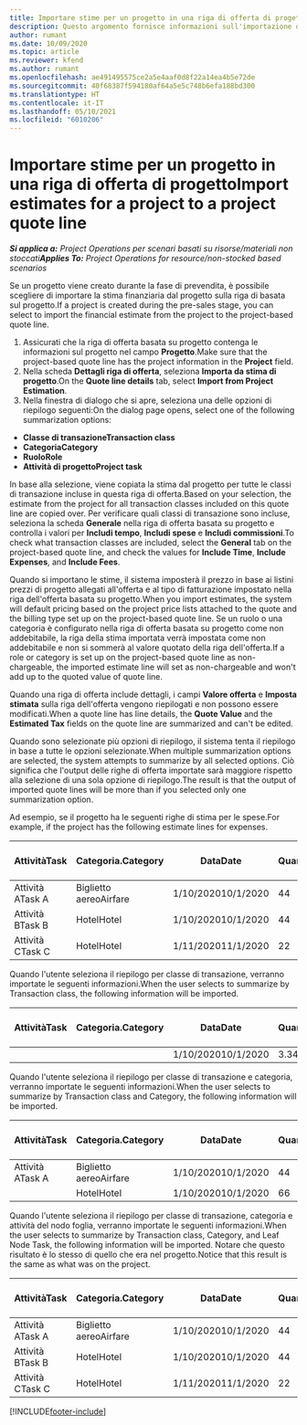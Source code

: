 ```yaml
---
title: Importare stime per un progetto in una riga di offerta di progetto
description: Questo argomento fornisce informazioni sull'importazione di stime da una riga di progetto a una riga di offerta di progetto.
author: rumant
ms.date: 10/09/2020
ms.topic: article
ms.reviewer: kfend
ms.author: rumant
ms.openlocfilehash: ae491495575ce2a5e4aaf0d8f22a14ea4b5e72de
ms.sourcegitcommit: 40f68387f594180af64a5e5c748b6efa188bd300
ms.translationtype: HT
ms.contentlocale: it-IT
ms.lasthandoff: 05/10/2021
ms.locfileid: "6010206"
---
```

# <a name="import-estimates-for-a-project-to-a-project-quote-line"></a><span data-ttu-id="43c73-103">Importare stime per un progetto in una riga di offerta di progetto</span><span class="sxs-lookup"><span data-stu-id="43c73-103">Import estimates for a project to a project quote line</span></span>

<span data-ttu-id="43c73-104">_**Si applica a:** Project Operations per scenari basati su risorse/materiali non stoccati_</span><span class="sxs-lookup"><span data-stu-id="43c73-104">_**Applies To:** Project Operations for resource/non-stocked based scenarios_</span></span>


<span data-ttu-id="43c73-105">Se un progetto viene creato durante la fase di prevendita, è possibile scegliere di importare la stima finanziaria dal progetto sulla riga di basata sul progetto.</span><span class="sxs-lookup"><span data-stu-id="43c73-105">If a project is created during the pre-sales stage, you can select to import the financial estimate from the project to the project-based quote line.</span></span>

1. <span data-ttu-id="43c73-106">Assicurati che la riga di offerta basata su progetto contenga le informazioni sul progetto nel campo **Progetto**.</span><span class="sxs-lookup"><span data-stu-id="43c73-106">Make sure that the project-based quote line has the project information in the **Project** field.</span></span>
2. <span data-ttu-id="43c73-107">Nella scheda **Dettagli riga di offerta**, seleziona **Importa da stima di progetto**.</span><span class="sxs-lookup"><span data-stu-id="43c73-107">On the **Quote line details** tab, select **Import from Project Estimation**.</span></span>
3. <span data-ttu-id="43c73-108">Nella finestra di dialogo che si apre, seleziona una delle opzioni di riepilogo seguenti:</span><span class="sxs-lookup"><span data-stu-id="43c73-108">On the dialog page opens, select one of the following summarization options:</span></span>

  - <span data-ttu-id="43c73-109">**Classe di transazione**</span><span class="sxs-lookup"><span data-stu-id="43c73-109">**Transaction class**</span></span>
  - <span data-ttu-id="43c73-110">**Categoria**</span><span class="sxs-lookup"><span data-stu-id="43c73-110">**Category**</span></span>
  - <span data-ttu-id="43c73-111">**Ruolo**</span><span class="sxs-lookup"><span data-stu-id="43c73-111">**Role**</span></span> 
  - <span data-ttu-id="43c73-112">**Attività di progetto**</span><span class="sxs-lookup"><span data-stu-id="43c73-112">**Project task**</span></span>

<span data-ttu-id="43c73-113">In base alla selezione, viene copiata la stima dal progetto per tutte le classi di transazione incluse in questa riga di offerta.</span><span class="sxs-lookup"><span data-stu-id="43c73-113">Based on your selection, the estimate from the project for all transaction classes included on this quote line are copied over.</span></span> <span data-ttu-id="43c73-114">Per verificare quali classi di transazione sono incluse, seleziona la scheda **Generale** nella riga di offerta basata su progetto e controlla i valori per **Includi tempo**, **Includi spese** e **Includi commissioni**.</span><span class="sxs-lookup"><span data-stu-id="43c73-114">To check what transaction classes are included, select the **General** tab on the project-based quote line, and check the values for **Include Time**, **Include Expenses**, and **Include Fees**.</span></span>

<span data-ttu-id="43c73-115">Quando si importano le stime, il sistema imposterà il prezzo in base ai listini prezzi di progetto allegati all'offerta e al tipo di fatturazione impostato nella riga dell'offerta basata su progetto.</span><span class="sxs-lookup"><span data-stu-id="43c73-115">When you import estimates, the system will default pricing based on the project price lists attached to the quote and the billing type set up on the project-based quote line.</span></span> <span data-ttu-id="43c73-116">Se un ruolo o una categoria è configurato nella riga di offerta basata su progetto come non addebitabile, la riga della stima importata verrà impostata come non addebitabile e non si sommerà al valore quotato della riga dell'offerta.</span><span class="sxs-lookup"><span data-stu-id="43c73-116">If a role or category is set up on the project-based quote line as non-chargeable, the imported estimate line will set as non-chargeable and won't add up to the quoted value of quote line.</span></span>

<span data-ttu-id="43c73-117">Quando una riga di offerta include dettagli, i campi **Valore offerta** e **Imposta stimata** sulla riga dell'offerta vengono riepilogati e non possono essere modificati.</span><span class="sxs-lookup"><span data-stu-id="43c73-117">When a quote line has line details, the **Quote Value** and the **Estimated Tax** fields on the quote line are summarized and can't be edited.</span></span>

<span data-ttu-id="43c73-118">Quando sono selezionate più opzioni di riepilogo, il sistema tenta il riepilogo in base a tutte le opzioni selezionate.</span><span class="sxs-lookup"><span data-stu-id="43c73-118">When multiple summarization options are selected, the system attempts to summarize by all selected options.</span></span> <span data-ttu-id="43c73-119">Ciò significa che l'output delle righe di offerta importate sarà maggiore rispetto alla selezione di una sola opzione di riepilogo.</span><span class="sxs-lookup"><span data-stu-id="43c73-119">The result is that the output of imported quote lines will be more than if you selected only one summarization option.</span></span>

<span data-ttu-id="43c73-120">Ad esempio, se il progetto ha le seguenti righe di stima per le spese.</span><span class="sxs-lookup"><span data-stu-id="43c73-120">For example, if the project has the following estimate lines for expenses.</span></span>

| <span data-ttu-id="43c73-121">Attività</span><span class="sxs-lookup"><span data-stu-id="43c73-121">Task</span></span> | <span data-ttu-id="43c73-122">Categoria.</span><span class="sxs-lookup"><span data-stu-id="43c73-122">Category</span></span> | <span data-ttu-id="43c73-123">Data</span><span class="sxs-lookup"><span data-stu-id="43c73-123">Date</span></span> | <span data-ttu-id="43c73-124">Quantità</span><span class="sxs-lookup"><span data-stu-id="43c73-124">Quantity</span></span> | <span data-ttu-id="43c73-125">Prezzo unitario</span><span class="sxs-lookup"><span data-stu-id="43c73-125">Unit price</span></span> | <span data-ttu-id="43c73-126">Importa</span><span class="sxs-lookup"><span data-stu-id="43c73-126">Amount</span></span> |
| --- | --- | --- | --- | --- | --- |
| <span data-ttu-id="43c73-127">Attività A</span><span class="sxs-lookup"><span data-stu-id="43c73-127">Task A</span></span> | <span data-ttu-id="43c73-128">Biglietto aereo</span><span class="sxs-lookup"><span data-stu-id="43c73-128">Airfare</span></span> | <span data-ttu-id="43c73-129">1/10/2020</span><span class="sxs-lookup"><span data-stu-id="43c73-129">10/1/2020</span></span> | <span data-ttu-id="43c73-130">4</span><span class="sxs-lookup"><span data-stu-id="43c73-130">4</span></span> | <span data-ttu-id="43c73-131">400</span><span class="sxs-lookup"><span data-stu-id="43c73-131">400</span></span> | <span data-ttu-id="43c73-132">1600</span><span class="sxs-lookup"><span data-stu-id="43c73-132">1600</span></span> |
| <span data-ttu-id="43c73-133">Attività B</span><span class="sxs-lookup"><span data-stu-id="43c73-133">Task B</span></span> | <span data-ttu-id="43c73-134">Hotel</span><span class="sxs-lookup"><span data-stu-id="43c73-134">Hotel</span></span> | <span data-ttu-id="43c73-135">1/10/2020</span><span class="sxs-lookup"><span data-stu-id="43c73-135">10/1/2020</span></span> | <span data-ttu-id="43c73-136">4</span><span class="sxs-lookup"><span data-stu-id="43c73-136">4</span></span> | <span data-ttu-id="43c73-137">200</span><span class="sxs-lookup"><span data-stu-id="43c73-137">200</span></span> | <span data-ttu-id="43c73-138">800</span><span class="sxs-lookup"><span data-stu-id="43c73-138">800</span></span> |
| <span data-ttu-id="43c73-139">Attività C</span><span class="sxs-lookup"><span data-stu-id="43c73-139">Task C</span></span> | <span data-ttu-id="43c73-140">Hotel</span><span class="sxs-lookup"><span data-stu-id="43c73-140">Hotel</span></span> | <span data-ttu-id="43c73-141">1/11/2020</span><span class="sxs-lookup"><span data-stu-id="43c73-141">11/1/2020</span></span> | <span data-ttu-id="43c73-142">2</span><span class="sxs-lookup"><span data-stu-id="43c73-142">2</span></span> | <span data-ttu-id="43c73-143">200</span><span class="sxs-lookup"><span data-stu-id="43c73-143">200</span></span> | <span data-ttu-id="43c73-144">400</span><span class="sxs-lookup"><span data-stu-id="43c73-144">400</span></span> |

<span data-ttu-id="43c73-145">Quando l'utente seleziona il riepilogo per classe di transazione, verranno importate le seguenti informazioni.</span><span class="sxs-lookup"><span data-stu-id="43c73-145">When the user selects to summarize by Transaction class, the following information will be imported.</span></span>

| <span data-ttu-id="43c73-146">Attività</span><span class="sxs-lookup"><span data-stu-id="43c73-146">Task</span></span> | <span data-ttu-id="43c73-147">Categoria.</span><span class="sxs-lookup"><span data-stu-id="43c73-147">Category</span></span> | <span data-ttu-id="43c73-148">Data</span><span class="sxs-lookup"><span data-stu-id="43c73-148">Date</span></span> | <span data-ttu-id="43c73-149">Quantità</span><span class="sxs-lookup"><span data-stu-id="43c73-149">Quantity</span></span> | <span data-ttu-id="43c73-150">Prezzo unitario</span><span class="sxs-lookup"><span data-stu-id="43c73-150">Unit price</span></span> | <span data-ttu-id="43c73-151">Importa</span><span class="sxs-lookup"><span data-stu-id="43c73-151">Amount</span></span> |
| --- | --- | --- | --- | --- | --- |
| | | <span data-ttu-id="43c73-152">1/10/2020</span><span class="sxs-lookup"><span data-stu-id="43c73-152">10/1/2020</span></span> | <span data-ttu-id="43c73-153">3.34</span><span class="sxs-lookup"><span data-stu-id="43c73-153">3.34</span></span> | <span data-ttu-id="43c73-154">840</span><span class="sxs-lookup"><span data-stu-id="43c73-154">840</span></span> | <span data-ttu-id="43c73-155">2800</span><span class="sxs-lookup"><span data-stu-id="43c73-155">2800</span></span> |

<span data-ttu-id="43c73-156">Quando l'utente seleziona il riepilogo per classe di transazione e categoria, verranno importate le seguenti informazioni.</span><span class="sxs-lookup"><span data-stu-id="43c73-156">When the user selects to summarize by Transaction class and Category, the following information will be imported.</span></span>

| <span data-ttu-id="43c73-157">Attività</span><span class="sxs-lookup"><span data-stu-id="43c73-157">Task</span></span> | <span data-ttu-id="43c73-158">Categoria.</span><span class="sxs-lookup"><span data-stu-id="43c73-158">Category</span></span> | <span data-ttu-id="43c73-159">Data</span><span class="sxs-lookup"><span data-stu-id="43c73-159">Date</span></span> | <span data-ttu-id="43c73-160">Quantità</span><span class="sxs-lookup"><span data-stu-id="43c73-160">Quantity</span></span> | <span data-ttu-id="43c73-161">Prezzo unitario</span><span class="sxs-lookup"><span data-stu-id="43c73-161">Unit price</span></span> | <span data-ttu-id="43c73-162">Importa</span><span class="sxs-lookup"><span data-stu-id="43c73-162">Amount</span></span> |
| --- | --- | --- | --- | --- | --- |
| <span data-ttu-id="43c73-163">Attività A</span><span class="sxs-lookup"><span data-stu-id="43c73-163">Task A</span></span> | <span data-ttu-id="43c73-164">Biglietto aereo</span><span class="sxs-lookup"><span data-stu-id="43c73-164">Airfare</span></span> | <span data-ttu-id="43c73-165">1/10/2020</span><span class="sxs-lookup"><span data-stu-id="43c73-165">10/1/2020</span></span> | <span data-ttu-id="43c73-166">4</span><span class="sxs-lookup"><span data-stu-id="43c73-166">4</span></span> | <span data-ttu-id="43c73-167">400</span><span class="sxs-lookup"><span data-stu-id="43c73-167">400</span></span> | <span data-ttu-id="43c73-168">1600</span><span class="sxs-lookup"><span data-stu-id="43c73-168">1600</span></span> |
| | <span data-ttu-id="43c73-169">Hotel</span><span class="sxs-lookup"><span data-stu-id="43c73-169">Hotel</span></span> | <span data-ttu-id="43c73-170">1/10/2020</span><span class="sxs-lookup"><span data-stu-id="43c73-170">10/1/2020</span></span> | <span data-ttu-id="43c73-171">6</span><span class="sxs-lookup"><span data-stu-id="43c73-171">6</span></span> | <span data-ttu-id="43c73-172">200</span><span class="sxs-lookup"><span data-stu-id="43c73-172">200</span></span> | <span data-ttu-id="43c73-173">1200</span><span class="sxs-lookup"><span data-stu-id="43c73-173">1200</span></span> |

<span data-ttu-id="43c73-174">Quando l'utente seleziona il riepilogo per classe di transazione, categoria e attività del nodo foglia, verranno importate le seguenti informazioni.</span><span class="sxs-lookup"><span data-stu-id="43c73-174">When the user selects to summarize by Transaction class, Category, and Leaf Node Task, the following information will be imported.</span></span> <span data-ttu-id="43c73-175">Notare che questo risultato è lo stesso di quello che era nel progetto.</span><span class="sxs-lookup"><span data-stu-id="43c73-175">Notice that this result is the same as what was on the project.</span></span>

| <span data-ttu-id="43c73-176">Attività</span><span class="sxs-lookup"><span data-stu-id="43c73-176">Task</span></span> | <span data-ttu-id="43c73-177">Categoria.</span><span class="sxs-lookup"><span data-stu-id="43c73-177">Category</span></span> | <span data-ttu-id="43c73-178">Data</span><span class="sxs-lookup"><span data-stu-id="43c73-178">Date</span></span> | <span data-ttu-id="43c73-179">Quantità</span><span class="sxs-lookup"><span data-stu-id="43c73-179">Quantity</span></span> | <span data-ttu-id="43c73-180">Prezzo unitario</span><span class="sxs-lookup"><span data-stu-id="43c73-180">Unit price</span></span> | <span data-ttu-id="43c73-181">Importa</span><span class="sxs-lookup"><span data-stu-id="43c73-181">Amount</span></span> |
| --- | --- | --- | --- | --- | --- |
| <span data-ttu-id="43c73-182">Attività A</span><span class="sxs-lookup"><span data-stu-id="43c73-182">Task A</span></span> | <span data-ttu-id="43c73-183">Biglietto aereo</span><span class="sxs-lookup"><span data-stu-id="43c73-183">Airfare</span></span> | <span data-ttu-id="43c73-184">1/10/2020</span><span class="sxs-lookup"><span data-stu-id="43c73-184">10/1/2020</span></span> | <span data-ttu-id="43c73-185">4</span><span class="sxs-lookup"><span data-stu-id="43c73-185">4</span></span> | <span data-ttu-id="43c73-186">400</span><span class="sxs-lookup"><span data-stu-id="43c73-186">400</span></span> | <span data-ttu-id="43c73-187">1600</span><span class="sxs-lookup"><span data-stu-id="43c73-187">1600</span></span> |
| <span data-ttu-id="43c73-188">Attività B</span><span class="sxs-lookup"><span data-stu-id="43c73-188">Task B</span></span> | <span data-ttu-id="43c73-189">Hotel</span><span class="sxs-lookup"><span data-stu-id="43c73-189">Hotel</span></span> | <span data-ttu-id="43c73-190">1/10/2020</span><span class="sxs-lookup"><span data-stu-id="43c73-190">10/1/2020</span></span> | <span data-ttu-id="43c73-191">4</span><span class="sxs-lookup"><span data-stu-id="43c73-191">4</span></span> | <span data-ttu-id="43c73-192">200</span><span class="sxs-lookup"><span data-stu-id="43c73-192">200</span></span> | <span data-ttu-id="43c73-193">800</span><span class="sxs-lookup"><span data-stu-id="43c73-193">800</span></span> |
| <span data-ttu-id="43c73-194">Attività C</span><span class="sxs-lookup"><span data-stu-id="43c73-194">Task C</span></span> | <span data-ttu-id="43c73-195">Hotel</span><span class="sxs-lookup"><span data-stu-id="43c73-195">Hotel</span></span> | <span data-ttu-id="43c73-196">1/11/2020</span><span class="sxs-lookup"><span data-stu-id="43c73-196">11/1/2020</span></span> | <span data-ttu-id="43c73-197">2</span><span class="sxs-lookup"><span data-stu-id="43c73-197">2</span></span> | <span data-ttu-id="43c73-198">200</span><span class="sxs-lookup"><span data-stu-id="43c73-198">200</span></span> | <span data-ttu-id="43c73-199">400</span><span class="sxs-lookup"><span data-stu-id="43c73-199">400</span></span> |


[!INCLUDE[footer-include](../includes/footer-banner.md)]
